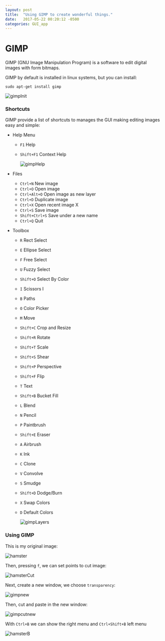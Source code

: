 ```yaml
---
layout: post
title:  "Using GIMP to create wonderful things."
date:   2017-05-22 00:20:12 -0500
categories: GUI_app
---
```

# GIMP

GIMP (GNU Image Manipulation Program) is a software to edit digital images with form bitmaps.

GIMP by default is installed in linux systems, but you can install:

    sudo apt-get install gimp

![gimpInit][gimp-init]

### Shortcuts

GIMP provide a list of shortcuts to manages the GUI making editing images easy and simple:

* Help Menu
    * `F1` Help
    * `Shift+F1` Context Help

      ![gimpHelp][gimp-help]

* Files
    * `Ctrl+N` New image
    * `Ctrl+O` Open image
    * `Ctrl+Alt+O` Open image as new layer
    * `Ctrl+D` Duplicate image
    * `Ctrl+X` Open recent image X
    * `Ctrl+S` Save image
    * `Shift+Ctrl+S` Save under a new name
    * `Ctrl+Q` Quit

* Toolbox
    * `R` Rect Select
    * `E` Ellipse Select
    * `F` Free Select
    * `U` Fuzzy Select
    * `Shift+O` Select By Color
    * `I` Scissors	I
    * `B` Paths
    * `O` Color Picker
    * `M` Move
    * `Shift+C` Crop and Resize
    * `Shift+R` Rotate
    * `Shift+T` Scale
    * `Shift+S` Shear
    * `Shift+P` Perspective
    * `Shift+F` Flip
    * `T` Text
    * `Shift+B` Bucket Fill
    * `L` Blend
    * `N` Pencil
    * `P` Paintbrush
    * `Shift+E` Eraser
    * `A` Airbrush
    * `K` Ink
    * `C` Clone
    * `V` Convolve
    * `S` Smudge
    * `Shift+D` Dodge/Burn
    * `X` Swap Colors
    * `D` Default Colors

      ![gimpLayers][gimp-layers]

### Using GIMP

This is my original image:

![hamster][Hamster]

Then, pressing `f`, we can set points to cut image:

![hamsterCut][HamsterCut]

Next, create a new window, we choose `transparency`:

![gimpnew][gimpNew]

Then, cut and paste in the new window:

![gimpcutnew][gimpCutNew]

With `Ctrl+B` we can show the right menu and `Ctrl+Shift+B` left menu

![hamsterB][hamsterb]


[gimp-init]:      /assets/GUIApp/GIMP/gimp_init.png
[gimp-help]:      /assets/GUIApp/GIMP/gimp_help.png
[gimp-layers]:    /assets/GUIApp/GIMP/gimp_layers.png
[Hamster]:        /assets/GUIApp/GIMP/hamster.png
[HamsterCut]:     /assets/GUIApp/GIMP/hamsterCut.png
[gimpNew]:        /assets/GUIApp/GIMP/gimp_newWindow.png
[gimpCutNew]:     /assets/GUIApp/GIMP/gimp_cut_new.png
[hamsterb]:       /assets/GUIApp/GIMP/hamster_B.png
